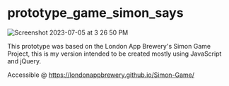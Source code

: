 # prototype_game_simon_says

![Screenshot 2023-07-05 at 3 26 50 PM](https://github.com/jmsalim/prototype_game_simon_says/assets/118497719/0cd0c13a-893c-415d-b3a5-bb4705fba94e)



This prototype was based on the London App Brewery's Simon Game Project, this is my version intended to be created mostly using JavaScript and jQuery.

Accessible @ https://londonappbrewery.github.io/Simon-Game/
